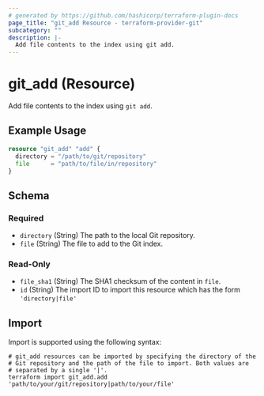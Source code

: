 ```yaml
---
# generated by https://github.com/hashicorp/terraform-plugin-docs
page_title: "git_add Resource - terraform-provider-git"
subcategory: ""
description: |-
  Add file contents to the index using git add.
---
```


# git_add (Resource)

Add file contents to the index using `git add`.

## Example Usage

```terraform
resource "git_add" "add" {
  directory = "/path/to/git/repository"
  file      = "path/to/file/in/repository"
}
```

<!-- schema generated by tfplugindocs -->
## Schema

### Required

- `directory` (String) The path to the local Git repository.
- `file` (String) The file to add to the Git index.

### Read-Only

- `file_sha1` (String) The SHA1 checksum of the content in `file`.
- `id` (String) The import ID to import this resource which has the form `'directory|file'`

## Import

Import is supported using the following syntax:

```shell
# git_add resources can be imported by specifying the directory of the
# Git repository and the path of the file to import. Both values are
# separated by a single '|'.
terraform import git_add.add 'path/to/your/git/repository|path/to/your/file'
```

